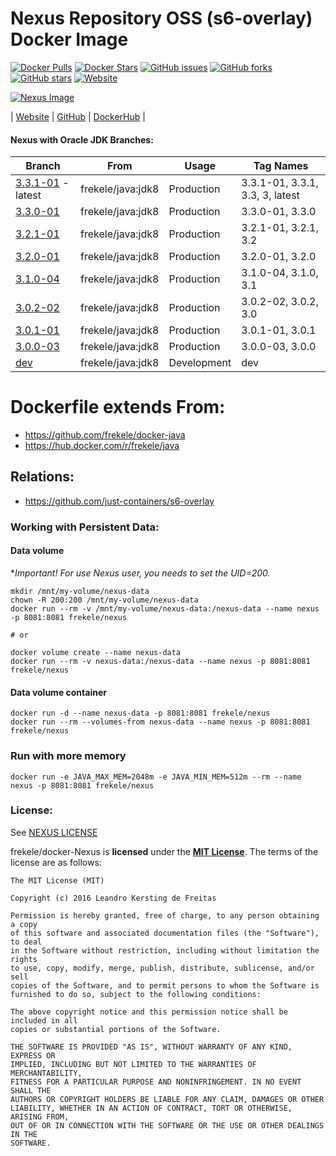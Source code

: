 # Nexus Repository OSS (s6-overlay) Docker Image

[![Docker Pulls](https://img.shields.io/docker/pulls/frekele/nexus.svg)](https://hub.docker.com/r/frekele/nexus/)
[![Docker Stars](https://img.shields.io/docker/stars/frekele/nexus.svg)](https://hub.docker.com/r/frekele/nexus/)
[![GitHub issues](https://img.shields.io/github/issues/frekele/docker-nexus.svg)](https://github.com/frekele/docker-nexus/issues)
[![GitHub forks](https://img.shields.io/github/forks/frekele/docker-nexus.svg)](https://github.com/frekele/docker-nexus/network)
[![GitHub stars](https://img.shields.io/github/stars/frekele/docker-nexus.svg)](https://github.com/frekele/docker-nexus/stargazers)
[![Website](https://img.shields.io/website-up-down-green-red/http/shields.io.svg)](https://frekele.github.io/docker-nexus/)

[![Nexus Image][NexusImage]][NexusWebsite]

| [Website]  | [GitHub]  | [DockerHub]  |


#### Nexus with Oracle JDK Branches:
| Branch                       | From                     | Usage        | Tag Names                           |
| ---------------------------- | ------------------------ | ------------ | ------------------------------------|
| [3.3.1-01] - latest          | frekele/java:jdk8        | Production   | 3.3.1-01, 3.3.1, 3.3, 3, latest     |
| [3.3.0-01]                   | frekele/java:jdk8        | Production   | 3.3.0-01, 3.3.0                     |
| [3.2.1-01]                   | frekele/java:jdk8        | Production   | 3.2.1-01, 3.2.1, 3.2                |
| [3.2.0-01]                   | frekele/java:jdk8        | Production   | 3.2.0-01, 3.2.0                     |
| [3.1.0-04]                   | frekele/java:jdk8        | Production   | 3.1.0-04, 3.1.0, 3.1                |
| [3.0.2-02]                   | frekele/java:jdk8        | Production   | 3.0.2-02, 3.0.2, 3.0                |
| [3.0.1-01]                   | frekele/java:jdk8        | Production   | 3.0.1-01, 3.0.1                     |
| [3.0.0-03]                   | frekele/java:jdk8        | Production   | 3.0.0-03, 3.0.0                     |
| [dev]                        | frekele/java:jdk8        | Development  | dev                                 |


# Dockerfile extends From:
- https://github.com/frekele/docker-java
- https://hub.docker.com/r/frekele/java


## Relations:
 - https://github.com/just-containers/s6-overlay


### Working with Persistent Data:
#### Data volume
**Important! For use Nexus user, you needs to set the UID=200.*
```
mkdir /mnt/my-volume/nexus-data
chown -R 200:200 /mnt/my-volume/nexus-data
docker run --rm -v /mnt/my-volume/nexus-data:/nexus-data --name nexus -p 8081:8081 frekele/nexus

# or

docker volume create --name nexus-data
docker run --rm -v nexus-data:/nexus-data --name nexus -p 8081:8081 frekele/nexus
```
#### Data volume container
```
docker run -d --name nexus-data -p 8081:8081 frekele/nexus
docker run --rm --volumes-from nexus-data --name nexus -p 8081:8081 frekele/nexus
```

### Run with more memory
```
docker run -e JAVA_MAX_MEM=2048m -e JAVA_MIN_MEM=512m --rm --name nexus -p 8081:8081 frekele/nexus
```


### License:
See [NEXUS LICENSE]

frekele/docker-Nexus is **licensed** under the **[MIT License]**. The terms of the license are as follows:

    The MIT License (MIT)

    Copyright (c) 2016 Leandro Kersting de Freitas

    Permission is hereby granted, free of charge, to any person obtaining a copy
    of this software and associated documentation files (the "Software"), to deal
    in the Software without restriction, including without limitation the rights
    to use, copy, modify, merge, publish, distribute, sublicense, and/or sell
    copies of the Software, and to permit persons to whom the Software is
    furnished to do so, subject to the following conditions:

    The above copyright notice and this permission notice shall be included in all
    copies or substantial portions of the Software.

    THE SOFTWARE IS PROVIDED "AS IS", WITHOUT WARRANTY OF ANY KIND, EXPRESS OR
    IMPLIED, INCLUDING BUT NOT LIMITED TO THE WARRANTIES OF MERCHANTABILITY,
    FITNESS FOR A PARTICULAR PURPOSE AND NONINFRINGEMENT. IN NO EVENT SHALL THE
    AUTHORS OR COPYRIGHT HOLDERS BE LIABLE FOR ANY CLAIM, DAMAGES OR OTHER
    LIABILITY, WHETHER IN AN ACTION OF CONTRACT, TORT OR OTHERWISE, ARISING FROM,
    OUT OF OR IN CONNECTION WITH THE SOFTWARE OR THE USE OR OTHER DEALINGS IN THE
    SOFTWARE.


[NexusImage]: https://raw.githubusercontent.com/frekele/docker-nexus/dev/nexus-logo.png
[NexusWebsite]: http://www.sonatype.com/nexus-repository-oss
[Website]: https://frekele.github.io/docker-nexus
[GitHub]: https://github.com/frekele/docker-nexus
[DockerHub]: https://hub.docker.com/r/frekele/nexus
[NEXUS LICENSE]: https://github.com/frekele/docker-nexus/blob/dev/NEXUS_LICENSE
[MIT LICENSE]: https://github.com/frekele/docker-nexus/blob/dev/LICENSE

[3.3.1-01]: https://github.com/frekele/docker-nexus/blob/3.3.1-01/Dockerfile
[3.3.0-01]: https://github.com/frekele/docker-nexus/blob/3.3.0-01/Dockerfile
[3.2.1-01]: https://github.com/frekele/docker-nexus/blob/3.2.1-01/Dockerfile
[3.2.0-01]: https://github.com/frekele/docker-nexus/blob/3.2.0-01/Dockerfile
[3.1.0-04]: https://github.com/frekele/docker-nexus/blob/3.1.0-04/Dockerfile
[3.0.2-02]: https://github.com/frekele/docker-nexus/blob/3.0.2-02/Dockerfile
[3.0.1-01]: https://github.com/frekele/docker-nexus/blob/3.0.1-01/Dockerfile
[3.0.0-03]: https://github.com/frekele/docker-nexus/blob/3.0.0-03/Dockerfile
[dev]: https://github.com/frekele/docker-nexus/blob/dev/Dockerfile
